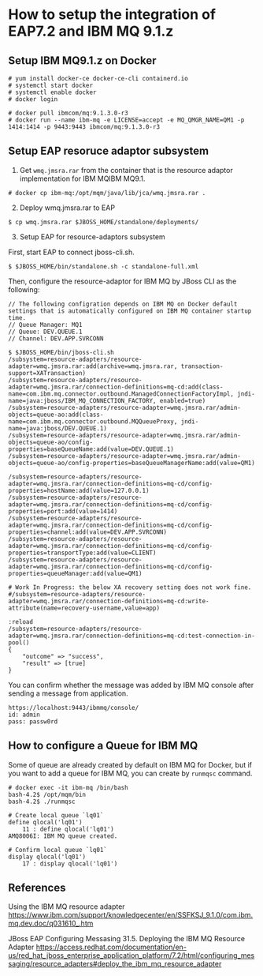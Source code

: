 # How to setup the integration of EAP7.2 and IBM MQ 9.1.z

## Setup IBM MQ9.1.z on Docker

```
# yum install docker-ce docker-ce-cli containerd.io
# systemctl start docker
# systemctl enable docker
# docker login

# docker pull ibmcom/mq:9.1.3.0-r3
# docker run --name ibm-mq -e LICENSE=accept -e MQ_QMGR_NAME=QM1 -p 1414:1414 -p 9443:9443 ibmcom/mq:9.1.3.0-r3
```

## Setup EAP resoruce adaptor subsystem
1. Get `wmq.jmsra.rar` from the container that is the resource adaptor implementation for IBM MQIBM MQ9.1.

```
# docker cp ibm-mq:/opt/mqm/java/lib/jca/wmq.jmsra.rar .
```

2. Deploy wmq.jmsra.rar to EAP

```
$ cp wmq.jmsra.rar $JBOSS_HOME/standalone/deployments/
```

3. Setup EAP for resource-adaptors subsystem

First, start EAP to connect jboss-cli.sh.

```
$ $JBOSS_HOME/bin/standalone.sh -c standalone-full.xml
```

Then, configure the resource-adaptor for IBM MQ by JBoss CLI as the following:

```
// The following configration depends on IBM MQ on Docker default settings that is automatically configured on IBM MQ container startup time.
// Queue Manager: MQ1
// Queue: DEV.QUEUE.1
// Channel: DEV.APP.SVRCONN

$ $JBOSS_HOME/bin/jboss-cli.sh
/subsystem=resource-adapters/resource-adapter=wmq.jmsra.rar:add(archive=wmq.jmsra.rar, transaction-support=XATransaction)
/subsystem=resource-adapters/resource-adapter=wmq.jmsra.rar/connection-definitions=mq-cd:add(class-name=com.ibm.mq.connector.outbound.ManagedConnectionFactoryImpl, jndi-name=java:jboss/IBM_MQ_CONNECTION_FACTORY, enabled=true)
/subsystem=resource-adapters/resource-adapter=wmq.jmsra.rar/admin-objects=queue-ao:add(class-name=com.ibm.mq.connector.outbound.MQQueueProxy, jndi-name=java:jboss/DEV.QUEUE.1)
/subsystem=resource-adapters/resource-adapter=wmq.jmsra.rar/admin-objects=queue-ao/config-properties=baseQueueName:add(value=DEV.QUEUE.1)
/subsystem=resource-adapters/resource-adapter=wmq.jmsra.rar/admin-objects=queue-ao/config-properties=baseQueueManagerName:add(value=QM1)

/subsystem=resource-adapters/resource-adapter=wmq.jmsra.rar/connection-definitions=mq-cd/config-properties=hostName:add(value=127.0.0.1)
/subsystem=resource-adapters/resource-adapter=wmq.jmsra.rar/connection-definitions=mq-cd/config-properties=port:add(value=1414)
/subsystem=resource-adapters/resource-adapter=wmq.jmsra.rar/connection-definitions=mq-cd/config-properties=channel:add(value=DEV.APP.SVRCONN)
/subsystem=resource-adapters/resource-adapter=wmq.jmsra.rar/connection-definitions=mq-cd/config-properties=transportType:add(value=CLIENT)
/subsystem=resource-adapters/resource-adapter=wmq.jmsra.rar/connection-definitions=mq-cd/config-properties=queueManager:add(value=QM1)

# Work In Progress: the below XA recovery setting does not work fine.
#/subsystem=resource-adapters/resource-adapter=wmq.jmsra.rar/connection-definitions=mq-cd:write-attribute(name=recovery-username,value=app)

:reload
/subsystem=resource-adapters/resource-adapter=wmq.jmsra.rar/connection-definitions=mq-cd:test-connection-in-pool()
{
    "outcome" => "success",
    "result" => [true]
}
```

You can confirm whether the message was added by IBM MQ console after sending a message from application.

```
https://localhost:9443/ibmmq/console/
id: admin
pass: passw0rd
```

## How to configure a Queue for IBM MQ
Some of queue are already created by default on IBM MQ for Docker, but if you want to add a queue for IBM MQ, you can create by `runmqsc` command.

```
# docker exec -it ibm-mq /bin/bash
bash-4.2$ /opt/mqm/bin
bash-4.2$ ./runmqsc

# Create local queue `lq01`
define qlocal('lq01')
    11 : define qlocal('lq01')
AMQ8006I: IBM MQ queue created.

# Confirm local queue `lq01`
display qlocal('lq01')
    17 : display qlocal('lq01')
```

## References
Using the IBM MQ resource adapter
https://www.ibm.com/support/knowledgecenter/en/SSFKSJ_9.1.0/com.ibm.mq.dev.doc/q031610_.htm

JBoss EAP Configuring Messasing
31.5. Deploying the IBM MQ Resource Adapter
https://access.redhat.com/documentation/en-us/red_hat_jboss_enterprise_application_platform/7.2/html/configuring_messaging/resource_adapters#deploy_the_ibm_mq_resource_adapter

